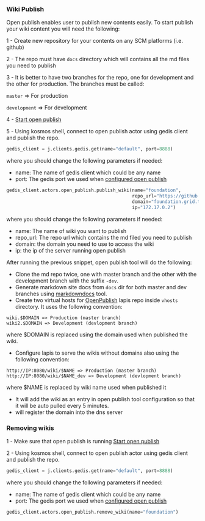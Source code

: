 ### Wiki Publish

Open publish enables user to publish new contents easily. To start publish your wiki content you will need the following:

1 - Create new repository for your contents on any SCM platforms (i.e. github)

2 - The repo must have `docs` directory which will contains all the md files you need to publish

3 - It is better to have two branches for the repo, one for development and the other for production. The branches
must be called:

`master` => For production

`development` => For development

4 - [Start open publish](./servers_start.md)

5 - Using kosmos shell, connect to open publish actor using gedis client and publish the repo.
```python
gedis_client = j.clients.gedis.get(name="default", port=8888)
```
where you should change the following parameters if needed:

- name: The name of gedis client which could be any name
- port: The gedis port we used when [configured open publish](./configure.md)

```python
gedis_client.actors.open_publish.publish_wiki(name="foundation", 
                                              repo_url="https://github.com/threefoldfoundation/info_foundation/", 
                                              domain="foundation.grid.tf", 
                                              ip="172.17.0.2")
```
where you should change the following parameters if needed:

- name: The name of wiki you want to publish
- repo_url: The repo url which contains the md filed you need to publish
- domain: the domain you need to use to access the wiki
- ip: the ip of the server running open publish

After running the previous snippet, open publish tool will do the following:

- Clone the md repo twice, one with master branch and the other with the development branch with the suffix `-dev`.
- Generate markdown site docs from `docs` dir for both master and dev branches using [markdowndocs](https://github.com/threefoldtech/jumpscaleX/tree/development/docs/tools/wiki) tool.
- Create two virtual hosts for [OpenPublish](https://github.com/threefoldtech/OpenPublish) lapis repo inside `vhosts` directory. 
It uses the following convention:
```
wiki.$DOMAIN => Production (master branch)
wiki2.$DOMAIN => Development (devlopment branch)
``` 
where $DOMAIN is replaced using the domain used when published the wiki. 
- Configure lapis to serve the wikis without domains also using the following convention:
```
http://IP:8080/wiki/$NAME => Production (master branch)
http://IP:8080/wiki/$NAME_dev => Development (devlopment branch)
```
where $NAME is replaced by wiki name used when published it

- It will add the wiki as an entry in open publish tool configuration so that it will be auto pulled every 5 minutes.
- will register the domain into the dns server

### Removing wikis

1 - Make sure that open publish is running [Start open publish](./servers_start.md)

2 - Using kosmos shell, connect to open publish actor using gedis client and publish the repo.
```python
gedis_client = j.clients.gedis.get(name="default", port=8888)
```
where you should change the following parameters if needed:

- name: The name of gedis client which could be any name
- port: The gedis port we used when [configured open publish](./configure.md)

```python
gedis_client.actors.open_publish.remove_wiki(name="foundation")
```
